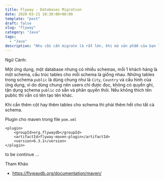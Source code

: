 ```yaml
---
title: Flyway - Databases Migration
date: 2020-03-21 10:30:00+00:00
template: "post"
draft: false
slug: "flyway"
category: "Java"
tags:
  - "Java"
description: "Nhu cầu cần migrate là rất lớn, khi mà sản phẩm của bạn là go-live lên production, databases nhiều và lớn thì Flyway quản lý script sql sẽ được chạy tự động mỗi khi khởi động ứng dụng lên."
---
```

Ngữ Cảnh:

Một ứng dụng, một database nhưng có nhiều schemas, mỗi 1 khách hàng là một schema, cấu trúc tables cho mỗi schema là giống nhau. Những tables trong schema `public` là dùng chung như là `City`, `Country` và cấu hình của ứng dụng, vì do dùng chung nên users chỉ được đọc, không có quyền ghi, tận dụng schema `public` có sẵn và phân quyền thôi. Nếu không thích tên public thì vẫn có tên tạo tên khác.

Khi cần thêm cột hay thêm tables cho schema thì phải thêm hết cho tất cả schema.

Plugin cho maven trong file `pom.xml`
```
<plugin>
    <groupId>org.flywaydb</groupId>
    <artifactId>flyway-maven-plugin</artifactId>
    <version>6.3.1</version>
</plugin>
```





to be continue ...


Tham Khảo
- https://flywaydb.org/documentation/maven/